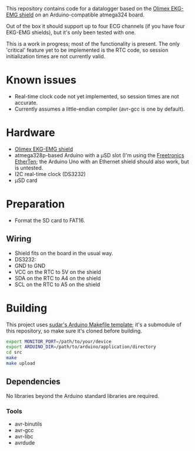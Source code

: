 This repository contains code for a datalogger based on the [Olimex
EKG-EMG shield](https://www.olimex.com/Products/Duino/Shields/SHIELD-EKG-EMG/)
on an Arduino-compatible atmega324 board.

Out of the box it should support up to four ECG channels (if you have
four EKG-EMG shields), but it's only been tested with one.

This is a work in progress; most of the functionality is present. The
only 'critical' feature yet to be implemented is the RTC code, so
session initialization times are not currently valid.

# Known issues

 - Real-time clock code not yet implemented, so session times are not
   accurate.
 - Currently assumes a little-endian compiler (avr-gcc is one by
   default).

# Hardware

 - [Olimex EKG-EMG shield](https://www.olimex.com/Products/Duino/Shields/SHIELD-EKG-EMG/)
 - atmega328p-based Arduino with a μSD slot (I'm using the [Freetronics
   EtherTen](http://www.freetronics.com.au/products/etherten); the
   Arduino Uno with an Ethernet shield should also work, but is
   untested.
 - I2C real-time clock (DS3232)
 - μSD card

# Preparation

 - Format the SD card to FAT16.

## Wiring

 - Shield fits on the board in the usual way.
 - DS3232:
  - GND to GND
  - VCC on the RTC to 5V on the shield
  - SDA on the RTC to A4 on the shield
  - SCL on the RTC to A5 on the shield

# Building

This project uses [sudar's Arduino Makefile
template](https://github.com/sudar/Arduino-Makefile); it's a submodule
of this repository, so make sure it's cloned before building.

```sh
export MONITOR_PORT=/path/to/your/device
export ARDUINO_DIR=/path/to/arduino/application/directory
cd src
make
make upload
```

## Dependencies

No libraries beyond the Arduino standard libraries are required.

### Tools

 - avr-binutils
 - avr-gcc
 - avr-libc
 - avrdude
